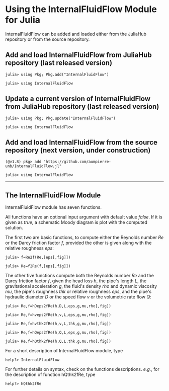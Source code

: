 # Using the InternalFluidFlow Module for Julia

InternalFluidFlow can be added and loaded either
from the JuliaHub repository or from the source repository.

## Add and load InternalFluidFlow from JuliaHub repository (last released version)

``julia> using Pkg; Pkg.add("InternalFluidFlow")``

``julia> using InternalFluidFlow``

## Update a current version of InternalFluidFlow from JuliaHub repository (last released version)

``julia> using Pkg; Pkg.update("InternalFluidFlow")``

``julia> using InternalFluidFlow``

## Add and load InternalFluidFlow from the source repository (next version, under construction)

``(@v1.8) pkg> add "https://github.com/aumpierre-unb/InternalFluidFlow.jl"``

``julia> using InternalFluidFlow``

---

## The InternalFluidFlow Module

InternalFluidFlow module has seven functions.

All functions have an optional input argument with
default value *false*. If it is given as *true*,
a schematic Moody diagram is plot with the computed solution.

The first two are basic functions, to compute either
the Reynolds number *Re* or the Darcy friction factor *f*,
provided the other is given along with the relative roughness *eps*:

``julia> f=Re2f(Re,[eps[,fig]])``

``julia> Re=f2Re(f,[eps[,fig]])``

The other five functions compute both
the Reynolds number *Re* and the Darcy friction factor *f*, given
the head loss *h*,
the pipe's length *L*,
the gravitational acceleration *g*,
the fluid's density *rho* and dynamic viscosity *mu*,
the pipe's roughness *thk* or relative roughness *eps*, and
the pipe's hydraulic diameter *D* or the speed flow *v* or the volumetric rate flow *Q*:

``julia> Re,f=hDeps2fRe(h,D,L,eps,g,mu,rho[,fig])``

``julia> Re,f=hveps2fRe(h,v,L,eps,g,mu,rho[,fig])``

``julia> Re,f=hvthk2fRe(h,v,L,thk,g,mu,rho[,fig])``

``julia> Re,f=hQeps2fRe(h,Q,L,eps,g,mu,rho[,fig])``

``julia> Re,f=hQthk2fRe(h,Q,L,thk,g,mu,rho[,fig])``

For a short description of InternalFluidFlow module, type

``help?> InternalFluidFlow``

For further details on syntax, check on the functions descriptions. *e.g.*, for the description of function hQthk2fRe, type

``help?> hQthk2fRe``
